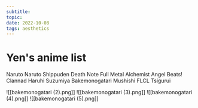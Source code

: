 ```yaml
---
subtitle:
topic:
date: 2022-10-08
tags: aesthetics
---
```


# Yen's anime list

Naruto
Naruto Shippuden
Death Note
Full Metal Alchemist
Angel Beats!
Clannad
Haruhi Suzumiya
Bakemonogatari
Mushishi
FLCL
Tsigurui

![[bakemonogatari (2).png]]
![[bakemonogatari (3).png]]
![[bakemonogatari (4).png]]
![[bakemonogatari (5).png]]
